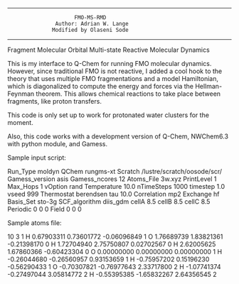 ------------------------------------------------------------------
                         FMO-MS-RMD
                   Author: Adrian W. Lange
				  Modified by Olaseni Sode
				  
------------------------------------------------------------------

Fragment Molecular Orbital Multi-state Reactive Molecular Dynamics


This is my interface to Q-Chem for running FMO molecular dynamics.
However, since traditional FMO is not reactive, I added a cool
hook to the theory that uses multiple FMO fragmentations and a
model Hamiltonian, which is diagonalized to compute the energy
and forces via the Hellman-Feynman theorem. This allows chemical
reactions to take place between fragments, like proton transfers. 


This code is only set up to work for protonated water clusters 
for the moment. 

Also, this code works with a development version of Q-Chem, 
NWChem6.3 with python module, and Gamess.


Sample input script:

Run_Type        moldyn
QChem           rungms-xt
Scratch         /lustre/scratch/oosode/scr/
Gamess_version  asis
Gamess_ncores   12
Atoms_File      3w.xyz
PrintLevel      1
Max_Hops        1
vOption         rand
Temperature     10.0
nTimeSteps      1000
timestep        1.0
vseed           999
Thermostat      berendsen
tau             10.0
Correlation     mp2
Exchange        hf
Basis_Set       sto-3g
SCF_algorithm   diis_gdm
cellA           8.5
cellB           8.5
cellC           8.5
Periodic        0 0 0
Field           0 0 0

Sample atoms file:

 10 3 1
  H   0.67903311   0.73601772  -0.06096849 1
  O   1.76689739   1.83821361  -0.21398170 0
  H   1.72704940   2.75750807   0.02702567 0
  H   2.62005625   1.67860366  -0.60423304 0
  O   0.00000000   0.00000000   0.00000000 1
  H  -0.26044680  -0.26560957   0.93153659 1
  H  -0.75957202   0.15196230  -0.56290433 1
  O  -0.70307821  -0.76977643   2.33717800 2
  H  -1.07741374  -0.27497044   3.05814772 2
  H  -0.55395385  -1.65832267   2.64356545 2




